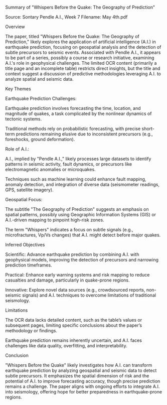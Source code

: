 Summary of "Whispers Before the Quake: The Geography of Prediction"

Source: Sontary Pendle A.I., Week 7
Filename: May 4th.pdf

Overview

The paper, titled "Whispers Before the Quake: The Geography of Prediction," likely explores the application of artificial intelligence (A.I.) in earthquake prediction, focusing on geospatial analysis and the detection of subtle precursors to seismic events. Associated with Pendle A.I., it appears to be part of a series, possibly a course or research initiative, examining A.I.'s role in geophysical challenges. The limited OCR content (primarily a title page and an incomplete table) restricts direct insights, but the title and context suggest a discussion of predictive methodologies leveraging A.I. to analyze spatial and seismic data.

Key Themes


Earthquake Prediction Challenges:


Earthquake prediction involves forecasting the time, location, and magnitude of quakes, a task complicated by the nonlinear dynamics of tectonic systems.


Traditional methods rely on probabilistic forecasting, with precise short-term predictions remaining elusive due to inconsistent precursors (e.g., foreshocks, ground deformation).


Role of A.I.:


A.I., implied by "Pendle A.I.," likely processes large datasets to identify patterns in seismic activity, fault dynamics, or precursors like electromagnetic anomalies or microquakes.



Techniques such as machine learning could enhance fault mapping, anomaly detection, and integration of diverse data (seismometer readings, GPS, satellite imagery).


Geospatial Focus:


The subtitle "The Geography of Prediction" suggests an emphasis on spatial patterns, possibly using Geographic Information Systems (GIS) or A.I.-driven mapping to pinpoint high-risk zones.


The term "Whispers" indicates a focus on subtle signals (e.g., microfractures, Vp/Vs changes) that A.I. might detect before major quakes.

Inferred Objectives


Scientific: Advance earthquake prediction by combining A.I. with geophysical models, improving the detection of precursors and narrowing prediction timeframes.


Practical: Enhance early warning systems and risk mapping to reduce casualties and damage, particularly in quake-prone regions.


Innovative: Explore novel data sources (e.g., crowdsourced reports, non-seismic signals) and A.I. techniques to overcome limitations of traditional seismology.

Limitations



The OCR data lacks detailed content, such as the table’s values or subsequent pages, limiting specific conclusions about the paper’s methodology or findings.



Earthquake prediction remains inherently uncertain, and A.I. faces challenges like data quality, overfitting, and interpretability.

Conclusion

"Whispers Before the Quake" likely investigates how A.I. can transform earthquake prediction by analyzing geospatial and seismic data to detect subtle precursors. It emphasizes the spatial dimension of risk and the potential of A.I. to improve forecasting accuracy, though precise prediction remains a challenge. The paper aligns with ongoing efforts to integrate A.I. into seismology, offering hope for better preparedness in earthquake-prone regions.

